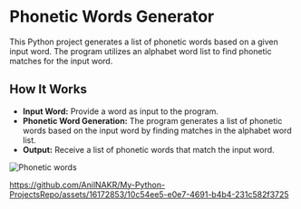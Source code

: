 # Phonetic Words Generator
This Python project generates a list of phonetic words based on a given input word. The program utilizes an alphabet word list to find phonetic matches for the input word.

## How It Works
* <b>Input Word:</b> Provide a word as input to the program.
* <b>Phonetic Word Generation:</b> The program generates a list of phonetic words based on the input word by finding matches in the alphabet word list.
* <b>Output:</b> Receive a list of phonetic words that match the input word.


![Phonetic words](https://github.com/AnilNAKR/My-Python-ProjectsRepo/assets/16172853/4715b0a5-8fba-4892-bd8d-956d9b459f1e)


https://github.com/AnilNAKR/My-Python-ProjectsRepo/assets/16172853/10c54ee5-e0e7-4691-b4b4-231c582f3725

